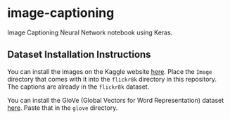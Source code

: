 # image-captioning

Image Captioning Neural Network notebook using Keras.

## Dataset Installation Instructions

You can install the images on the Kaggle website [here](https://www.kaggle.com/datasets/adityajn105/flickr8k). Place the `Image` directory that comes with it into the `flickr8k` directory in this repository. The captions are already in the `flickr8k` dataset.

You can install the GloVe (Global Vectors for Word Representation) dataset [here](https://www.kaggle.com/datasets/rtatman/glove-global-vectors-for-word-representation?select=glove.6B.200d.txt). Paste that in the `glove` directory.
